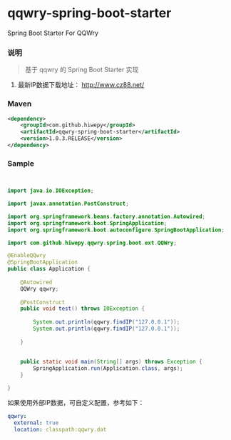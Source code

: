 # qqwry-spring-boot-starter

Spring Boot Starter For QQWry

### 说明


 > 基于 qqwry 的 Spring Boot Starter 实现

1. 最新IP数据下载地址： http://www.cz88.net/

### Maven

``` xml
<dependency>
	<groupId>com.github.hiwepy</groupId>
	<artifactId>qqwry-spring-boot-starter</artifactId>
	<version>1.0.3.RELEASE</version>
</dependency>
```

### Sample

```java


import java.io.IOException;

import javax.annotation.PostConstruct;

import org.springframework.beans.factory.annotation.Autowired;
import org.springframework.boot.SpringApplication;
import org.springframework.boot.autoconfigure.SpringBootApplication;

import com.github.hiwepy.qqwry.spring.boot.ext.QQWry;

@EnableQQwry
@SpringBootApplication
public class Application {
	
	@Autowired
	QQWry qqwry;
	
	@PostConstruct
	public void test() throws IOException {
		
		System.out.println(qqwry.findIP("127.0.0.1"));
		System.out.println(qqwry.findIP("127.0.0.1"));
		
	}
	
	
	public static void main(String[] args) throws Exception {
		SpringApplication.run(Application.class, args);
	}

}

```

如果使用外部IP数据，可自定义配置，参考如下：
```yaml
qqwry:
  external: true
  location: classpath:qqwry.dat
  
```

